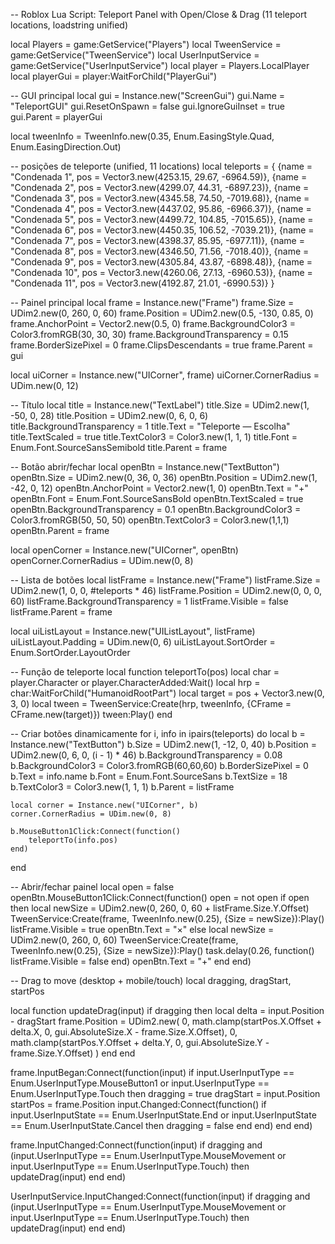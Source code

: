 -- Roblox Lua Script: Teleport Panel with Open/Close & Drag (11 teleport locations, loadstring unified)

local Players = game:GetService("Players")
local TweenService = game:GetService("TweenService")
local UserInputService = game:GetService("UserInputService")
local player = Players.LocalPlayer
local playerGui = player:WaitForChild("PlayerGui")

-- GUI principal
local gui = Instance.new("ScreenGui")
gui.Name = "TeleportGUI"
gui.ResetOnSpawn = false
gui.IgnoreGuiInset = true
gui.Parent = playerGui

local tweenInfo = TweenInfo.new(0.35, Enum.EasingStyle.Quad, Enum.EasingDirection.Out)

-- posições de teleporte (unified, 11 locations)
local teleports = {
    {name = "Condenada 1", pos = Vector3.new(4253.15, 29.67, -6964.59)},
    {name = "Condenada 2", pos = Vector3.new(4299.07, 44.31, -6897.23)},
    {name = "Condenada 3", pos = Vector3.new(4345.58, 74.50, -7019.68)},
    {name = "Condenada 4", pos = Vector3.new(4437.02, 95.86, -6966.37)},
    {name = "Condenada 5", pos = Vector3.new(4499.72, 104.85, -7015.65)},
    {name = "Condenada 6", pos = Vector3.new(4450.35, 106.52, -7039.21)},
    {name = "Condenada 7", pos = Vector3.new(4398.37, 85.95, -6977.11)},
    {name = "Condenada 8", pos = Vector3.new(4346.50, 71.56, -7018.40)},
    {name = "Condenada 9", pos = Vector3.new(4305.84, 43.87, -6898.48)},
    {name = "Condenada 10", pos = Vector3.new(4260.06, 27.13, -6960.53)},
    {name = "Condenada 11", pos = Vector3.new(4192.87, 21.01, -6990.53)}
}

-- Painel principal
local frame = Instance.new("Frame")
frame.Size = UDim2.new(0, 260, 0, 60)
frame.Position = UDim2.new(0.5, -130, 0.85, 0)
frame.AnchorPoint = Vector2.new(0.5, 0)
frame.BackgroundColor3 = Color3.fromRGB(30, 30, 30)
frame.BackgroundTransparency = 0.15
frame.BorderSizePixel = 0
frame.ClipsDescendants = true
frame.Parent = gui

local uiCorner = Instance.new("UICorner", frame)
uiCorner.CornerRadius = UDim.new(0, 12)

-- Título
local title = Instance.new("TextLabel")
title.Size = UDim2.new(1, -50, 0, 28)
title.Position = UDim2.new(0, 6, 0, 6)
title.BackgroundTransparency = 1
title.Text = "Teleporte — Escolha"
title.TextScaled = true
title.TextColor3 = Color3.new(1, 1, 1)
title.Font = Enum.Font.SourceSansSemibold
title.Parent = frame

-- Botão abrir/fechar
local openBtn = Instance.new("TextButton")
openBtn.Size = UDim2.new(0, 36, 0, 36)
openBtn.Position = UDim2.new(1, -42, 0, 12)
openBtn.AnchorPoint = Vector2.new(1, 0)
openBtn.Text = "+"
openBtn.Font = Enum.Font.SourceSansBold
openBtn.TextScaled = true
openBtn.BackgroundTransparency = 0.1
openBtn.BackgroundColor3 = Color3.fromRGB(50, 50, 50)
openBtn.TextColor3 = Color3.new(1,1,1)
openBtn.Parent = frame

local openCorner = Instance.new("UICorner", openBtn)
openCorner.CornerRadius = UDim.new(0, 8)

-- Lista de botões
local listFrame = Instance.new("Frame")
listFrame.Size = UDim2.new(1, 0, 0, #teleports * 46)
listFrame.Position = UDim2.new(0, 0, 0, 60)
listFrame.BackgroundTransparency = 1
listFrame.Visible = false
listFrame.Parent = frame

local uiListLayout = Instance.new("UIListLayout", listFrame)
uiListLayout.Padding = UDim.new(0, 6)
uiListLayout.SortOrder = Enum.SortOrder.LayoutOrder

-- Função de teleporte
local function teleportTo(pos)
    local char = player.Character or player.CharacterAdded:Wait()
    local hrp = char:WaitForChild("HumanoidRootPart")
    local target = pos + Vector3.new(0, 3, 0)
    local tween = TweenService:Create(hrp, tweenInfo, {CFrame = CFrame.new(target)})
    tween:Play()
end

-- Criar botões dinamicamente
for i, info in ipairs(teleports) do
    local b = Instance.new("TextButton")
    b.Size = UDim2.new(1, -12, 0, 40)
    b.Position = UDim2.new(0, 6, 0, (i - 1) * 46)
    b.BackgroundTransparency = 0.08
    b.BackgroundColor3 = Color3.fromRGB(60,60,60)
    b.BorderSizePixel = 0
    b.Text = info.name
    b.Font = Enum.Font.SourceSans
    b.TextSize = 18
    b.TextColor3 = Color3.new(1, 1, 1)
    b.Parent = listFrame

    local corner = Instance.new("UICorner", b)
    corner.CornerRadius = UDim.new(0, 8)

    b.MouseButton1Click:Connect(function()
        teleportTo(info.pos)
    end)
end

-- Abrir/fechar painel
local open = false
openBtn.MouseButton1Click:Connect(function()
    open = not open
    if open then
        local newSize = UDim2.new(0, 260, 0, 60 + listFrame.Size.Y.Offset)
        TweenService:Create(frame, TweenInfo.new(0.25), {Size = newSize}):Play()
        listFrame.Visible = true
        openBtn.Text = "×"
    else
        local newSize = UDim2.new(0, 260, 0, 60)
        TweenService:Create(frame, TweenInfo.new(0.25), {Size = newSize}):Play()
        task.delay(0.26, function() listFrame.Visible = false end)
        openBtn.Text = "+"
    end
end)

-- Drag to move (desktop + mobile/touch)
local dragging, dragStart, startPos

local function updateDrag(input)
    if dragging then
        local delta = input.Position - dragStart
        frame.Position = UDim2.new(
            0, math.clamp(startPos.X.Offset + delta.X, 0, gui.AbsoluteSize.X - frame.Size.X.Offset),
            0, math.clamp(startPos.Y.Offset + delta.Y, 0, gui.AbsoluteSize.Y - frame.Size.Y.Offset)
        )
    end
end

frame.InputBegan:Connect(function(input)
    if input.UserInputType == Enum.UserInputType.MouseButton1 or
       input.UserInputType == Enum.UserInputType.Touch then
        dragging = true
        dragStart = input.Position
        startPos = frame.Position
        input.Changed:Connect(function()
            if input.UserInputState == Enum.UserInputState.End or input.UserInputState == Enum.UserInputState.Cancel then
                dragging = false
            end
        end)
    end
end)

frame.InputChanged:Connect(function(input)
    if dragging and (input.UserInputType == Enum.UserInputType.MouseMovement
        or input.UserInputType == Enum.UserInputType.Touch) then
        updateDrag(input)
    end
end)

UserInputService.InputChanged:Connect(function(input)
    if dragging and (input.UserInputType == Enum.UserInputType.MouseMovement
        or input.UserInputType == Enum.UserInputType.Touch) then
        updateDrag(input)
    end
end)
